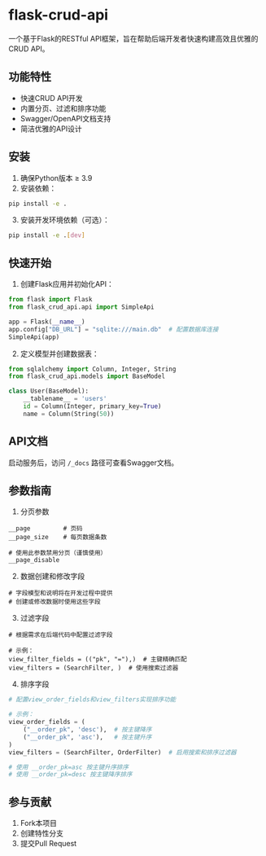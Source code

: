 # flask-crud-api

一个基于Flask的RESTful API框架，旨在帮助后端开发者快速构建高效且优雅的CRUD API。

## 功能特性

- 快速CRUD API开发
- 内置分页、过滤和排序功能
- Swagger/OpenAPI文档支持
- 简洁优雅的API设计

## 安装

1. 确保Python版本 ≥ 3.9
2. 安装依赖：
```bash
pip install -e .
```
3. 安装开发环境依赖（可选）：
```bash
pip install -e .[dev]
```

## 快速开始

1. 创建Flask应用并初始化API：
```python
from flask import Flask
from flask_crud_api.api import SimpleApi

app = Flask(__name__)
app.config["DB_URL"] = "sqlite:///main.db"  # 配置数据库连接
SimpleApi(app)
```

2. 定义模型并创建数据表：
```python
from sqlalchemy import Column, Integer, String
from flask_crud_api.models import BaseModel

class User(BaseModel):
    __tablename__ = 'users'
    id = Column(Integer, primary_key=True)
    name = Column(String(50))
```

## API文档

启动服务后，访问 `/_docs` 路径可查看Swagger文档。

## 参数指南

1. 分页参数

```shell
__page         # 页码
__page_size    # 每页数据条数

# 使用此参数禁用分页（谨慎使用）
__page_disable
```

2. 数据创建和修改字段

```shell
# 字段模型和说明将在开发过程中提供
# 创建或修改数据时使用这些字段
```

3. 过滤字段

```shell
# 根据需求在后端代码中配置过滤字段

# 示例：
view_filter_fields = (("pk", "="),)  # 主键精确匹配
view_filters = (SearchFilter, )  # 使用搜索过滤器
```

4. 排序字段

```python
# 配置view_order_fields和view_filters实现排序功能

# 示例：
view_order_fields = (
    ("__order_pk", 'desc'),  # 按主键降序
    ("__order_pk", 'asc'),   # 按主键升序
)
view_filters = (SearchFilter, OrderFilter)  # 启用搜索和排序过滤器

# 使用 __order_pk=asc 按主键升序排序
# 使用 __order_pk=desc 按主键降序排序
```

## 参与贡献

1. Fork本项目
2. 创建特性分支
3. 提交Pull Request